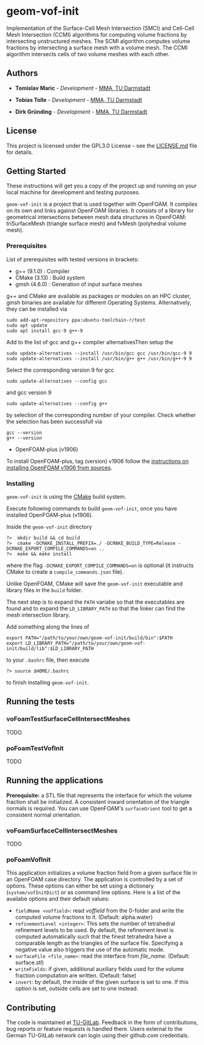 # geom-vof-init

Implementation of the Surface-Cell Mesh Intersection (SMCI) and Cell-Cell Mesh Intersection (CCMI) algorithms for computing volume fractions by intersecting unstructured meshes. The SCMI algorithm computes volume fractions by intersecting a surface mesh with a volume mesh. The CCMI algorithm intersects cells of two volume meshes with each other.  

## Authors

* **Tomislav Maric** - *Development* - [MMA, TU Darmstadt](https://www.mma.tu-darmstadt.de/index/mitarbeiter_3/mitarbeiter_details_mma_43648.en.jsp)

* **Tobias Tolle** - *Development* - [MMA, TU Darmstadt](https://www.mathematik.tu-darmstadt.de/fb/personal/details/tobias_tolle.de.jsp)

* **Dirk Gründing** - *Development* - [MMA, TU Darmstadt](https://www.mma.tu-darmstadt.de/index/mitarbeiter_3/mitarbeiter_details_mma_47488.en.jsp)

## License

This project is licensed under the GPL3.0 License - see the [LICENSE.md](LICENSE.md) file for details.

## Getting Started

These instructions will get you a copy of the project up and running on your local machine for development and testing purposes. 

`geom-vof-init` is a project that is used together with OpenFOAM. It compiles on its own and links against OpenFOAM libraries. It consists of a library for geometrical intersections between mesh data structures in OpenFOAM: triSurfaceMesh (triangle surface mesh) and fvMesh (polyhedral volume mesh). 

### Prerequisites

List of prerequisites with tested versions in brackets:

* g++   (9.1.0) : Compiler
* CMake (3.13)  : Build system
* gmsh  (4.6.0) : Generation of input surface meshes

g++ and CMake are available as packages or modules on an HPC cluster, gmsh binaries are available for different Operating Systems. Alternatively, they can be installed via

    sudo add-apt-repository ppa:ubuntu-toolchain-r/test
    sudo apt update
    sudo apt install gcc-9 g++-9

Add to the list of gcc and g++ compiler alternativesThen setup the 

    sudo update-alternatives --install /usr/bin/gcc gcc /usr/bin/gcc-9 9
    sudo update-alternatives --install /usr/bin/g++ g++ /usr/bin/g++-9 9

Select the corresponding version 9 for gcc

    sudo update-alternatives --config gcc

and gcc version 9 

    sudo update-alternatives --config g++

by selection of the corresponding number of your compiler. Check whether the selection has been successfull via

    gcc --version
    g++ --version

* OpenFOAM-plus (v1906)

To install OpenFOAM-plus, tag (version) v1906 follow the [instructions on installing OpenFOAM v1906 from sources](https://develop.openfoam.com/Development/OpenFOAM-plus).

### Installing

`geom-vof-init` is using the [CMake](https://cmake.org) build system.  

Execute following commands to build `geom-vof-init`, once you have installed OpenFOAM-plus (v1906). 

Inside the `geom-vof-init` directory


```
?>  mkdir build && cd build 
?>  cmake -DCMAKE_INSTALL_PREFIX=./ -DCMAKE_BUILD_TYPE=Release -DCMAKE_EXPORT_COMPILE_COMMANDS=on ..
?>  make && make install
```

where the flag `-DCMAKE_EXPORT_COMPILE_COMMANDS=on` is optional (it instructs CMake to create a `compile_commands.json` file).

Unlike OpenFOAM, CMake will save the `geom-vof-init` executable and library files in the `build` folder.

The next step is to expand the `PATH` variabe so that the executables are found and to expand the `LD_LIBRARY_PATH` so that the linker can find the mesh intersection library. 

Add something along the lines of 


```
export PATH="/path/to/your/own/geom-vof-init/build/bin":$PATH
export LD_LIBRARY_PATH="/path/to/your/own/geom-vof-init/build/lib":$LD_LIBRARY_PATH

```  

to your `.bashrc` file, then execute

```
?> source $HOME/.bashrc
```

to finish installing `geom-vof-init`. 

## Running the tests 

### voFoamTestSurfaceCellIntersectMeshes
TODO.

### poFoamTestVofInit
TODO

## Running the applications 
**Prerequisite:** a STL file that represents the interface for which the volume fraction shall be initialized. A consistent inward orientation of the triangle normals
is required. You can use OpenFOAM's `surfaceOrient` tool to get a consistent normal orientation.

### voFoamSurfaceCellIntersectMeshes
TODO

### poFoamVofInit
This application initializes a volume fraction field from a given surface file in an OpenFOAM case directory. The application is controlled by a set of options.
These options can either be set using a dictionary (`system/vofInitDict`) or as command line options. Here is a list of the availabe options and their default values:
* `fieldName <voffield>`: read *voffield* from the 0-folder and write the computed volume fractions to it. (Default: alpha.water)
* `refinementLevel <integer>`: This sets the number of tetrahedral refinement levels to be used. By default, the refinement level is computed automatically such that
    the finest tetrahedra have a comparable length as the triangles of the surface file. Specifying a negative value also triggers the use of the automatic mode.
* `surfaceFile <file_name>`: read the interface from *file_name*. (Default: surface.stl)
* `writeFields`: if given, additional auxiliary fields used for the volume fraction computation are written. (Default: false)
* `invert`: by default, the inside of the given surface is set to one. If this option is set, outside cells are set to one instead.

## Contributing

The code is maintained at [TU-GitLab](https://git.rwth-aachen.de/leia/geom-vof-init). Feedback in the form of contributions, bug reports or feature requests is handled there. Users external to the German TU-GitLab network can login using their github.com credentials. 
